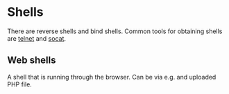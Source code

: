 # Shells

There are reverse shells and bind shells. Common tools for obtaining shells are
[telnet](../../network/telnet) and [socat](../../network/socat).

## Web shells

A shell that is running through the browser. Can be via e.g. and uploaded PHP
file.
